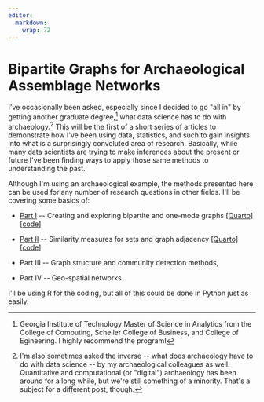 ```yaml
---
editor: 
  markdown: 
    wrap: 72
---
```


# Bipartite Graphs for Archaeological Assemblage Networks

I've occasionally been asked, especially since I decided to go "all in"
by getting another graduate degree,[^1] what data science has to do with
archaeology.[^2] This will be the first of a short series of articles to
demonstrate how I've been using data, statistics, and such to gain
insights into what is a surprisingly convoluted area of research.
Basically, while many data scientists are trying to make inferences
about the present or future I've been finding ways to apply those same
methods to understanding the past.

[^1]: Georgia Institute of Technology Master of Science in Analytics
    from the College of Computing, Scheller College of Business, and
    College of Egineering. I highly recommend the program!

[^2]: I'm also sometimes asked the inverse -- what does archaeology have
    to do with data science -- by my archaeological colleagues as well.
    Quantitative and computational (or "digital") archaeology has been
    around for a long while, but we're still something of a minority.
    That's a subject for a different post, though.

Although I'm using an archaeological example, the methods presented here
can be used for any number of research questions in other fields. I'll
be covering some basics of:

-   [Part
    I](https://medium.com/towards-data-science/bipartite-graphs-for-archaeological-assemblage-networks-part-i-648a2f20d389)
    -- Creating and exploring bipartite and one-mode graphs [[Quarto]](assemblage_network_doc.qmd) [[code]](assemblage_networks_bipartite2.R)
-   [Part
    II](https://medium.com/towards-data-science/similarity-measures-and-graph-adjacency-with-sets-a33d16e527e1)
    -- Similarity measures for sets and graph adjacency [[Quarto]](assemblage_network_doc_2_similarity.qmd) [[code]](assemblage_networks_bipartite3.R)

-   Part III -- Graph structure and community detection methods,

-   Part IV -- Geo-spatial networks

I'll be using R for the coding, but all of this could be done in Python
just as easily.
